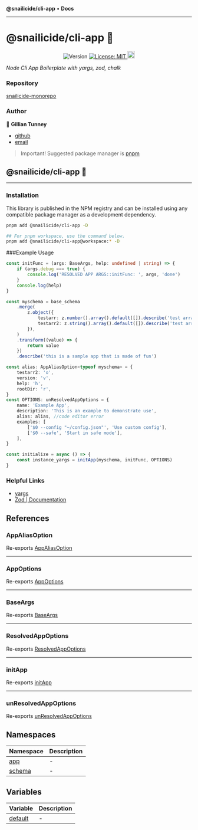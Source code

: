 **@snailicide/cli-app** • **Docs**

---

# @snailicide/cli-app 🐌

<p align="center">
	<img alt="Version" src="https://img.shields.io/npm/v/@snailicide/cli-app"/>
	<a href="#" target="_blank">
		<img alt="License: MIT" src="https://img.shields.io/npm/l/@snailicide/cli-app"/>
	</a>
	<a href="#" target="_blank">
		<img alt="Typescript" height="20px" src="https://img.shields.io/badge/typescript-%23007ACC.svg?style=for-the-badge&logo=typescript&logoColor=white"/>
	</a>
</p>

_Node Cli App Boilerplate with yargs, zod, chalk_

### Repository

[snailicide-monorepo](https://github.com/gbtunney/snailicide-monorepo.git)

### Author

👤 **Gillian Tunney**

-   [github](https://github.com/gbtunney)
-   [email](mailto:gbtunney@mac.com)

> Important! Suggested package manager is [pnpm](https://pnpm.io)

## @snailicide/cli-app 🐌

---

### Installation

This library is published in the NPM registry and can be installed using any compatible package manager as a development dependency.

```sh
pnpm add @snailicide/cli-app -D

## For pnpm workspace, use the command below.
pnpm add @snailicide/cli-app@workspace:* -D
```

###Example Usage

```ts
const initFunc = (args: BaseArgs, help: undefined | string) => {
    if (args.debug === true) {
        console.log('RESOLVED APP ARGS::initFunc: ', args, 'done')
    }
    console.log(help)
}

const myschema = base_schema
    .merge(
        z.object({
            testarr: z.number().array().default([]).describe('test array'),
            testarr2: z.string().array().default([]).describe('test array'),
        }),
    )
    .transform((value) => {
        return value
    })
    .describe('this is a sample app that is made of fun')

const alias: AppAliasOption<typeof myschema> = {
    testarr2: 'o',
    version: 'v',
    help: 'h',
    rootDir: 'r',
}
const OPTIONS: unResolvedAppOptions = {
    name: 'Example App',
    description: 'This is an example to demonstrate use',
    alias: alias, //code editor error
    examples: [
        ['$0 --config "~/config.json"', 'Use custom config'],
        ['$0 --safe', 'Start in safe mode'],
    ],
}

const initialize = async () => {
    const instance_yargs = initApp(myschema, initFunc, OPTIONS)
}
```

### Helpful Links

-   [yargs](https://yargs.js.org/docs/)
-   [Zod | Documentation](https://zod.dev/)

## References

### AppAliasOption

Re-exports [AppAliasOption](namespaces/schema/type-aliases/AppAliasOption.md)

---

### AppOptions

Re-exports [AppOptions](namespaces/schema/type-aliases/AppOptions.md)

---

### BaseArgs

Re-exports [BaseArgs](namespaces/schema/type-aliases/BaseArgs.md)

---

### ResolvedAppOptions

Re-exports [ResolvedAppOptions](namespaces/schema/type-aliases/ResolvedAppOptions.md)

---

### initApp

Re-exports [initApp](namespaces/app/functions/initApp.md)

---

### unResolvedAppOptions

Re-exports [unResolvedAppOptions](namespaces/schema/type-aliases/unResolvedAppOptions.md)

## Namespaces

| Namespace                             | Description |
| ------------------------------------- | ----------- |
| [app](namespaces/app/README.md)       | -           |
| [schema](namespaces/schema/README.md) | -           |

## Variables

| Variable                        | Description |
| ------------------------------- | ----------- |
| [default](variables/default.md) | -           |
